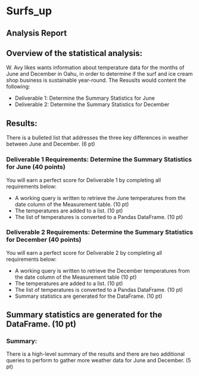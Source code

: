 # Surfs_up
## Analysis Report

## Overview of the statistical analysis:
W. Avy likes wants information about temperature data for the months of June and December in Oahu, in order to determine if the surf and ice cream shop business is sustainable year-round. The Resuslts would content the following:
 - Deliverable 1: Determine the Summary Statistics for June
 - Deliverable 2: Determine the Summary Statistics for December

## Results:
There is a bulleted list that addresses the three key differences in weather between June and December. (6 pt)
### Deliverable 1 Requirements: Determine the Summary Statistics for June (40 points)
You will earn a perfect score for Deliverable 1 by completing all requirements below:
- A working query is written to retrieve the June temperatures from the date column of the Measurement table. (10 pt)
- The temperatures are added to a list. (10 pt) 
- The list of temperatures is converted to a Pandas DataFrame. (10 pt)
### Deliverable 2 Requirements: Determine the Summary Statistics for December (40 points)
You will earn a perfect score for Deliverable 2 by completing all requirements below:
- A working query is written to retrieve the December temperatures from the date column of the Measurement table (10 pt)
- The temperatures are added to a list. (10 pt)
- The list of temperatures is converted to a Pandas DataFrame. (10 pt)
- Summary statistics are generated for the DataFrame. (10 pt)

## Summary statistics are generated for the DataFrame. (10 pt)
### Summary:

There is a high-level summary of the results and there are two additional queries to perform to gather more weather data for June and December. (5 pt)
